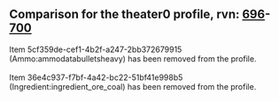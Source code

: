 ## Comparison for the theater0 profile, rvn: [696](https://github.com/PRO100KatYT/FortniteProfileRevisions/tree/main/profiles/theater0/696%20theater0.json)-[700](https://github.com/PRO100KatYT/FortniteProfileRevisions/tree/main/profiles/theater0/700%20theater0.json)

Item 5cf359de-cef1-4b2f-a247-2bb372679915 (Ammo:ammodatabulletsheavy) has been removed from the profile.
<br><br>
Item 36e4c937-f7bf-4a42-bc22-51bf41e998b5 (Ingredient:ingredient_ore_coal) has been removed from the profile.
<br><br>
